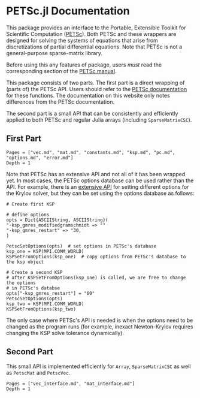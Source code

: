 # PETSc.jl Documentation

This package provides an interface to the Portable, Extensible Toolkit for
Scientific Computation ([PETSc](https://www.mcs.anl.gov/petsc/)).
Both PETSc and these wrappers are designed for solving the systems of equations
that arise from discretizations of partial differential equations.
Note that PETSc is not a general-purpose sparse-matrix library.

Before using this any features of package, users *must* read the corresponding
section of the [PETSc manual](http://www.mcs.anl.gov/petsc/petsc-current/docs/manual.pdf).

This package consists of two parts.  The first part is a direct wrapping of
(parts of) the PETSc API.  Users should refer to the 
[PETSc documentation](https://www.mcs.anl.gov/petsc/documentation/index.html)
for these functions.  The documentation on this website only notes differences
from the PETSc documentation.

The second part is a small API that can be consistently and efficiently
applied to both PETSc and regular Julia arrays (including `SparseMatrixCSC`).

## First Part

```@contents
Pages = ["vec.md", "mat.md", "constants.md", "ksp.md", "pc.md", "options.md", "error.md"]
Depth = 1
```

Note that PETSc has an extensive API and not all of it has been wrapped yet.
In most cases, the PETSc options database can be used rather than the API.
For example, there is an [extensive API](http://www.mcs.anl.gov/petsc/petsc-current/docs/manualpages/KSP/index.html) for setting different options for the
Krylov solver, but they can be set using the options database as follows:

```
# Create first KSP

# define options
opts = Dict{ASCIIString, ASCIIString}(
"-ksp_gmres_modifiedgramschmidt => ""
"-ksp_gmres_restart" => "30,
)

PetscSetOptions(opts)  # set options in PETSc's database
ksp_one = KSP(MPI.COMM_WORLD)
KSPSetFromOptions(ksp_one)  # copy options from PETSc's database to the ksp object
  
# Create a second KSP
# after KSPSetFromOptions(ksp_one) is called, we are free to change the options
# in PETSc's databse
opts["-ksp_gmres_restart"] = "60"
PetscSetOptions(opts)  
ksp_two = KSP(MPI.COMM_WORLD)
KSPSetFromOptions(ksp_two)
```

The only case where PETSc's API is needed is when the options need to be changed
as the program runs (for example, inexact Newton-Krylov requires changing the
KSP solve tolerance dynamically).

## Second Part

This small API is implemented efficiently for `Array`, `SparseMatrixCSC` as well
as `PetscMat` and `PetscVec`.

```@contents
Pages = ["vec_interface.md", "mat_interface.md"]
Depth = 1
```
